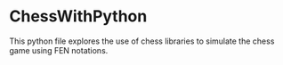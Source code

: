 # ChessWithPython
This python file explores the use of chess libraries to simulate the chess game using FEN notations. 
